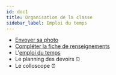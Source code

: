 ```yaml
---
id: doc1
title: Organisation de la classe
sidebar_label: Emploi du temps
---
```

- [Envoyer sa photo](http://einexau.cluster028.hosting.ovh.net/envoi/index_photo.php)
- [Compléter la fiche de renseignements](https://forms.gle/TRer2BKsS8EXhfAJA)
- L'[emploi du temps](./edt.pdf)
- Le planning des devoirs :alarm_clock:
- Le colloscope :alarm_clock:
